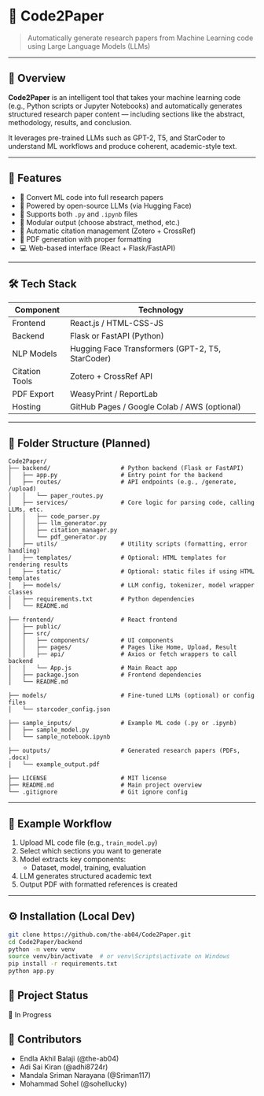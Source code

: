 # 🧠 Code2Paper

> Automatically generate research papers from Machine Learning code using Large Language Models (LLMs)

---

## 📌 Overview

**Code2Paper** is an intelligent tool that takes your machine learning code (e.g., Python scripts or Jupyter Notebooks) and automatically generates structured research paper content — including sections like the abstract, methodology, results, and conclusion.

It leverages pre-trained LLMs such as GPT-2, T5, and StarCoder to understand ML workflows and produce coherent, academic-style text.

---

## 🚀 Features

- 🧾 Convert ML code into full research papers
- 🧠 Powered by open-source LLMs (via Hugging Face)
- 🧰 Supports both `.py` and `.ipynb` files
- 🧩 Modular output (choose abstract, method, etc.)
- 🧷 Automatic citation management (Zotero + CrossRef)
- 📄 PDF generation with proper formatting
- 💻 Web-based interface (React + Flask/FastAPI)

---

## 🛠 Tech Stack

| Component      | Technology        |
|----------------|-------------------|
| Frontend       | React.js / HTML-CSS-JS |
| Backend        | Flask or FastAPI (Python) |
| NLP Models     | Hugging Face Transformers (GPT-2, T5, StarCoder) |
| Citation Tools | Zotero + CrossRef API |
| PDF Export     | WeasyPrint / ReportLab |
| Hosting        | GitHub Pages / Google Colab / AWS (optional) |

---

## 📂 Folder Structure (Planned)
```
Code2Paper/
├── backend/                    # Python backend (Flask or FastAPI)
│   ├── app.py                  # Entry point for the backend
│   ├── routes/                 # API endpoints (e.g., /generate, /upload)
│   │   └── paper_routes.py
│   ├── services/               # Core logic for parsing code, calling LLMs, etc.
│   │   ├── code_parser.py
│   │   ├── llm_generator.py
│   │   ├── citation_manager.py
│   │   └── pdf_generator.py
│   ├── utils/                  # Utility scripts (formatting, error handling)
│   ├── templates/              # Optional: HTML templates for rendering results
│   ├── static/                 # Optional: static files if using HTML templates
│   ├── models/                 # LLM config, tokenizer, model wrapper classes
│   ├── requirements.txt        # Python dependencies
│   └── README.md

├── frontend/                   # React frontend
│   ├── public/
│   ├── src/
│   │   ├── components/         # UI components
│   │   ├── pages/              # Pages like Home, Upload, Result
│   │   ├── api/                # Axios or fetch wrappers to call backend
│   │   └── App.js              # Main React app
│   ├── package.json            # Frontend dependencies
│   └── README.md

├── models/                     # Fine-tuned LLMs (optional) or config files
│   └── starcoder_config.json

├── sample_inputs/              # Example ML code (.py or .ipynb)
│   ├── sample_model.py
│   └── sample_notebook.ipynb

├── outputs/                    # Generated research papers (PDFs, .docx)
│   └── example_output.pdf

├── LICENSE                     # MIT license
├── README.md                   # Main project overview
└── .gitignore                  # Git ignore config
```

---

## 🧪 Example Workflow

1. Upload ML code file (e.g., `train_model.py`)
2. Select which sections you want to generate
3. Model extracts key components:
   - Dataset, model, training, evaluation
4. LLM generates structured academic text
5. Output PDF with formatted references is created

---

## ⚙️ Installation (Local Dev)

```bash
git clone https://github.com/the-ab04/Code2Paper.git
cd Code2Paper/backend
python -m venv venv
source venv/bin/activate  # or venv\Scripts\activate on Windows
pip install -r requirements.txt
python app.py
```

## 📌 Project Status
🚧 In Progress


## 🙌 Contributors
- Endla Akhil Balaji (@the-ab04)
- Adi Sai Kiran (@adhi8724r)
- Mandala Sriman Narayana (@Sriman117)
- Mohammad Sohel (@sohellucky)
